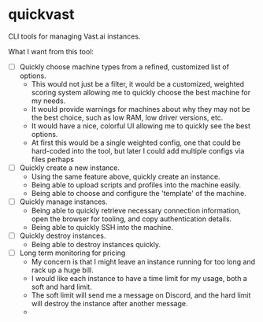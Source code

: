 # quickvast

CLI tools for managing Vast.ai instances.

What I want from this tool:

- [ ] Quickly choose machine types from a refined, customized list of options.
  - This would not just be a filter, it would be a customized, weighted scoring system allowing me to quickly choose the best machine for my needs.
  - It would provide warnings for machines about why they may not be the best choice, such as low RAM, low driver versions, etc.
  - It would have a nice, colorful UI allowing me to quickly see the best options.
  - At first this would be a single weighted config, one that could be hard-coded into the tool, but later I could add multiple configs via files perhaps
- [ ] Quickly create a new instance.
  - Using the same feature above, quickly create an instance.
  - Being able to upload scripts and profiles into the machine easily.
  - Being able to choose and configure the 'template' of the machine.
- [ ] Quickly manage instances.
  - Being able to quickly retrieve necessary connection information, open the browser for tooling, and copy authentication details.
  - Being able to quickly SSH into the machine.
- [ ] Quickly destroy instances.
  - Being able to destroy instances quickly.
- [ ] Long term monitoring for pricing
  - My concern is that I might leave an instance running for too long and rack up a huge bill.
  - I would like each instance to have a time limit for my usage, both a soft and hard limit.
  - The soft limit will send me a message on Discord, and the hard limit will destroy the instance after another message.
  -
